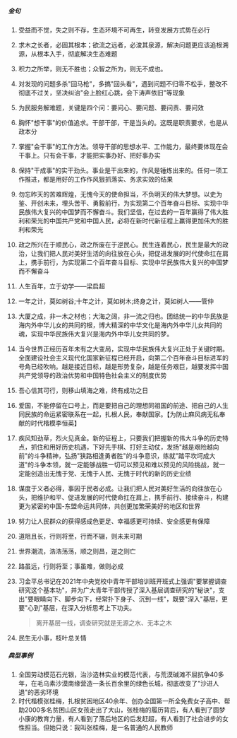 ##### 金句

1. 受益而不觉，失之则不存，生态环境不可再生，转变发展方式势在必行

2. 求木之长者，必固其根本；欲流之远者，必浚其泉源，解决问题更应该追根溯源，从根本入手，彻底解决生态难题

3. 积力之所举，则无不胜也；众智之所为，则无不成也。

4. 对发现的问题多杀"回马枪"，多搞"回头看"，遇到问题不归零不松手，整改不彻底不过关，坚决纠治"会上脸红心跳，会下涛声依旧"等现象

5. 为民服务解难题，关键是四个问：要问心、要问题、要问责、要问效

6. 胸怀"想干事"的价值追求。干部干部，干是当头的。这既是职责要求，也是从政本分

7. 掌握"会干事"的工作方法。领导干部的思想水平、工作能力，最终要体现在会干事上。只有会干事，才能把实事办好、把好事办实

8. 保持"干成事"的实干劲头。事业是干出来的，作风是锤炼出来的。任何一项工作推进，都是用好的工作作风狠抓落实、务求实效的结果

9. 勿忘昨天的苦难辉煌，无愧今天的使命担当，不负明天的伟大梦想。以史为鉴、开创未来，埋头苦干、勇毅前行，为实现第二个百年奋斗目标、实现中华民族伟大复兴的中国梦而不懈奋斗。我们坚信，在过去的一百年赢得了伟大胜利和荣光的中国共产党和中国人民，必将在新时代新征程上赢得更加伟大的胜利和荣光

10. 政之所兴在于顺民心，政之所废在于逆民心。民生连着民心，民生是最大的政治，让我们把人民对美好生活的向往放在心头，把促进发展的时代使命扛在肩上，携手前行，为实现第二个百年奋斗目标、实现中华民族伟大复兴的中国梦而不懈奋斗

11. 人生百年，立于幼学——梁启超

12. 一年之计，莫如树谷;十年之计，莫如树木;终身之计，莫如树人——管仲

13. 大厦之成，非一木之材也；大海之阔，非一流之归也。团结统一的中华民族是海内外中华儿女的共同的根，博大精深的中华文化是海内外中华儿女共同的魂，实现中华民族伟大复兴是海内外中华儿女共同的梦。

14. 当今世界正经历百年未有之大变局，实现中华民族伟大复兴正处于关键时期。全面建设社会主义现代化国家新征程已经开启，向第二个百年奋斗目标进军的号角已经吹响。越是接近目标，越是形势复杂，越是任务艰巨，越要发挥中国共产党领导的政治优势和中国特色社会主义的制度优势

15. 吾心信其可行，则移山填海之难，终有成功之日

16. 爱国，不能停留在口号上，而是要把自己的理想同祖国的前途、把自己的人生同民族的命运紧密联系在一起，扎根人民，奉献国家。【为防止麻风病无私奉献的时代楷模李恒英】

17. 疾风知劲草，烈火见真金。新的征程上，只要我们把握新的伟大斗争的历史特点，抓住和用好历史机遇，下好先手棋、打好主动仗，发扬"越是艰险越向前"的斗争精神，弘扬"狭路相逢勇者胜"的斗争意识，练就"踏平坎坷成大道"的斗争本领，就一定能够战胜一切可以预见和难以预见的风险挑战，就一定能创造出无愧于党、无愧于人民、无愧于时代的新的历史业绩

18. 谋度于义者必得，事因于民者必成。让我们把人民对美好生活的向往放在心头，把维护和平、促进发展的时代使命扛在肩上，携手前行、接续奋斗，构建更为紧密的中国-东盟命运共同体，共创更加繁荣美好的地区和世界

19. 努力让人民群众的获得感成色更足、幸福感更可持续、安全感更有保障

20. 道阻且长，行则将至，行而不辍，则未来可期

21. 世界潮流，浩浩荡荡，顺之则昌，逆之则亡

22. 路虽远，行则将至；事虽难，做则必成

23. 习金平总书记在2021年中央党校中青年干部培训班开班式上强调"要掌握调查研究这个基本功"，并为广大青年干部传授了深入基层调查研究的"秘诀"，支出"要眼睛向下、脚步向下，经常扑下身子、沉到一线"，既要"深入"基层，更要"心到"基层，在深入分析思考上下功夫。

    > 离开基层一线，调查研究就是无源之水、无本之木

24. 民生无小事，枝叶总关情



##### 典型事例

1. 全国劳动模范石光银，治沙造林实业的模范代表，与荒漠碱滩不屈抗争40多年，在毛乌素沙漠南缘营造一条长百余里的绿色长城，彻底改变了"沙进人退"的恶劣环境
2. 时代楷模张桂梅，扎根贫困地区40余年、创办全国第一所全免费女子高中、帮助2000多名贫困山区女孩走出了大山，张桂梅的履历背后，有人看到了圆梦小康的教育力量，有人看到了落后地区的后发赶超，有人看到了社会进步的女性担当。但她只说：我叫张桂梅，是一名普通的人民教师



